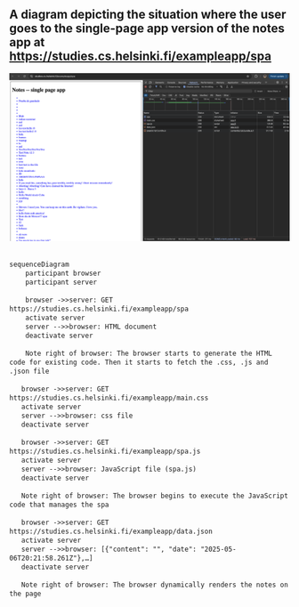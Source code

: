 ## A diagram depicting the situation where the user goes to the single-page app version of the notes app at https://studies.cs.helsinki.fi/exampleapp/spa 

![picture](./pics/2.png)

```mermaid

sequenceDiagram
    participant browser
    participant server

    browser ->>server: GET https://studies.cs.helsinki.fi/exampleapp/spa
    activate server
    server -->>browser: HTML document
    deactivate server

    Note right of browser: The browser starts to generate the HTML code for existing code. Then it starts to fetch the .css, .js and .json file

   browser ->>server: GET https://studies.cs.helsinki.fi/exampleapp/main.css
   activate server
   server -->>browser: css file
   deactivate server

   browser ->>server: GET https://studies.cs.helsinki.fi/exampleapp/spa.js
   activate server
   server -->>browser: JavaScript file (spa.js)
   deactivate server

   Note right of browser: The browser begins to execute the JavaScript code that manages the spa

   browser ->>server: GET https://studies.cs.helsinki.fi/exampleapp/data.json
   activate server
   server -->>browser: [{"content": "", "date": "2025-05-06T20:21:58.261Z"},…]
   deactivate server

   Note right of browser: The browser dynamically renders the notes on the page
```
